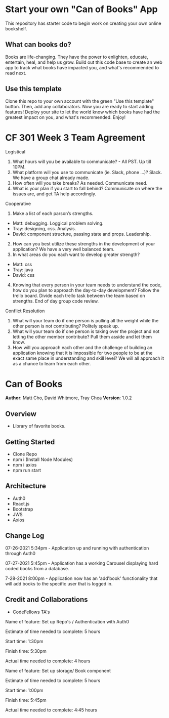 # Start your own "Can of Books" App

This repository has starter code to begin work on creating your own online bookshelf.

## What can books do?

Books are life-changing. They have the power to enlighten, educate, entertain, heal, and help us grow. Build out this code base to create an web app to track what books have impacted you, and what's recommended to read next.

## Use this template

Clone this repo to your own account with the green "Use this template" button. Then, add any collaborators. Now you are ready to start adding features! Deploy your site to let the world know which books have had the greatest impact on you, and what's recommended. Enjoy!

# CF 301 Week 3 Team Agreement

Logistical
1. What hours will you be available to communicate? - All PST. Up till 10PM.
2. What platform will you use to communicate (ie. Slack, phone …)? Slack. We have a group chat already made.
3. How often will you take breaks? As needed. Communicate need. 
4. What is your plan if you start to fall behind? Communicate on where the issues are, and get TA help accordingly.

Cooperative
1. Make a list of each parson’s strengths.
  - Matt: debugging. Loggical problem solving.
  - Tray: designing, css. Analysis.
  - David: component structure, passing state and props. Leadership.
2. How can you best utilize these strengths in the development of your application? We have a very well balanced team.
3. In what areas do you each want to develop greater strength? 
  - Matt: css
  - Tray: java
  - David: css
4. Knowing that every person in your team needs to understand the code, how do you plan to approach the day-to-day development? Follow the trello board. Divide each trello task between the team based on strengths. End of day group code review.

Conflict Resolution
1. What will your team do if one person is pulling all the weight while the other person is not contributing? Politely speak up. 
2. What will your team do if one person is taking over the project and not letting the other member contribute? Pull them asside and let them know. 
3. How will you approach each other and the challenge of building an application knowing that it is impossible for two people to be at the exact same place in understanding and skill level? We will all approach it as a chance to learn from each other.

# Can of Books

**Author**: Matt Cho, David Whitmore, Tray Chea
**Version**: 1.0.2 

## Overview

 - Library of favorite books.

## Getting Started

  - Clone Repo
  - npm i (Install Node Modules)
  - npm i axios
  - npm run start

## Architecture
  - Auth0
  - React.js
  - Bootstrap
  - JWS
  - Axios

## Change Log

07-26-2021 5:34pm - Application up and running with authentication through Auth0

07-27-2021 5:45pm - Application has a working Carousel displaying hard coded books from a database.

7-28-2021 8:00pm - Application now has an 'add'book' functionality that will add books to the specific user that is logged in.

## Credit and Collaborations
  - CodeFellows TA's

Name of feature: Set up Repo's / Authentication with Auth0

Estimate of time needed to complete: 5 hours

Start time: 1:30pm

Finish time: 5:30pm

Actual time needed to complete: 4 hours


Name of feature: Set up storage/ Book component

Estimate of time needed to complete: 5 hours

Start time: 1:00pm

Finish time: 5:45pm

Actual time needed to complete: 4:45 hours
